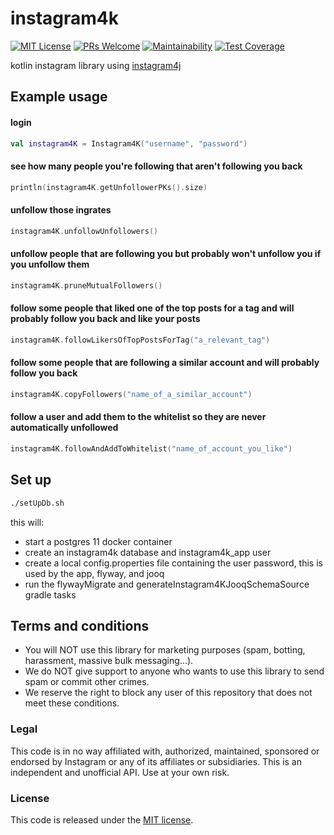 # instagram4k

[![MIT License](http://img.shields.io/badge/license-MIT-green.svg)](https://github.com/getseclectic/instagram4k/blob/master/LICENSE) [![PRs Welcome](https://img.shields.io/badge/PRs-welcome-brightgreen.svg)](http://makeapullrequest.com) [![Maintainability](https://api.codeclimate.com/v1/badges/7865899a39e952e825d4/maintainability)](https://codeclimate.com/github/GetsEclectic/instagram4k/maintainability) [![Test Coverage](https://api.codeclimate.com/v1/badges/7865899a39e952e825d4/test_coverage)](https://codeclimate.com/github/GetsEclectic/instagram4k/test_coverage)

kotlin instagram library using [instagram4j](https://github.com/brunocvcunha/instagram4j)

## Example usage

#### login

```kotlin
val instagram4K = Instagram4K("username", "password")
```

#### see how many people you're following that aren't following you back

```kotlin
println(instagram4K.getUnfollowerPKs().size)
```

#### unfollow those ingrates

```kotlin
instagram4K.unfollowUnfollowers()
```

#### unfollow people that are following you but probably won't unfollow you if you unfollow them

```kotlin
instagram4K.pruneMutualFollowers()
```

#### follow some people that liked one of the top posts for a tag and will probably follow you back and like your posts

```kotlin
instagram4K.followLikersOfTopPostsForTag("a_relevant_tag")
```

#### follow some people that are following a similar account and will probably follow you back

```kotlin
instagram4K.copyFollowers("name_of_a_similar_account")
```

#### follow a user and add them to the whitelist so they are never automatically unfollowed

```kotlin
instagram4K.followAndAddToWhitelist("name_of_account_you_like")
```

## Set up
```bash
./setUpDb.sh
```

this will:
- start a postgres 11 docker container
- create an instagram4k database and instagram4k_app user
- create a local config.properties file containing the user password, this is used by the app, flyway, and jooq
- run the flywayMigrate and generateInstagram4KJooqSchemaSource gradle tasks

## Terms and conditions

- You will NOT use this library for marketing purposes (spam, botting, harassment, massive bulk messaging...).
- We do NOT give support to anyone who wants to use this library to send spam or commit other crimes.
- We reserve the right to block any user of this repository that does not meet these conditions.

### Legal

This code is in no way affiliated with, authorized, maintained, sponsored or endorsed by Instagram or any of its affiliates or subsidiaries. This is an independent and unofficial API. Use at your own risk.

### License

This code is released under the [MIT license](https://opensource.org/licenses/MIT).
